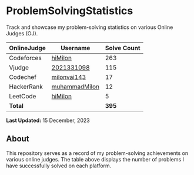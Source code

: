 # ProblemSolvingStatistics

Track and showcase my problem-solving statistics on various Online Judges (OJ).

| OnlineJudge | Username | Solve Count |
| ------------ | ------------ | ------------ |
| Codeforces | [hiMilon](https://codeforces.com/profile/mmilon82814) | 263 |
| Vjudge | [2021331098](https://vjudge.net/user/2021331098) | 115 |
| Codechef | [milonvai143](https://www.codechef.com/users/milonvai143) | 17 |
| HackerRank | [muhammadMilon](https://www.hackerrank.com/profile/muhammadMilon) | 12 |
| LeetCode| [hiMilon](https://leetcode.com/hiMilon/)| 5|
| **Total** | | **395** |

**Last Updated:** 15 December, 2023

## About

This repository serves as a record of my problem-solving achievements on various online judges. The table above displays the number of problems I have successfully solved on each platform.
